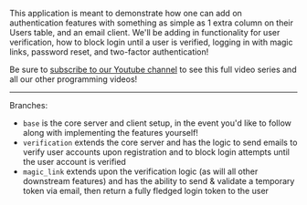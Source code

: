 This application is meant to demonstrate how one can add on authentication features with something as simple as 1 extra column on their Users table, and an email client. We'll be adding in functionality for user verification, how to block login until a user is verified, logging in with magic links, password reset, and two-factor authentication!

Be sure to [subscribe to our Youtube channel](https://www.youtube.com/channel/UCcKFmxtbtdruANq6kX7Hj3Q) to see this full video series and all our other programming videos!

---

Branches:

-   `base` is the core server and client setup, in the event you'd like to follow along with implementing the features yourself!
-   `verification` extends the core server and has the logic to send emails to verify user accounts upon registration and to block login attempts until the user account is verified
-   `magic_link` extends upon the verification logic (as will all other downstream features) and has the ability to send & validate a temporary token via email, then return a fully fledged login token to the user
